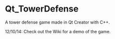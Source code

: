 Qt_TowerDefense
===============

A tower defense game made in Qt Creator with C++.

12/10/14:
Check out the Wiki for a demo of the game.
